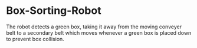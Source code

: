# Box-Sorting-Robot
The robot detects a green box, taking it away from the moving  conveyer belt to a secondary belt  which moves whenever  a green box is placed down to prevent box collision.
